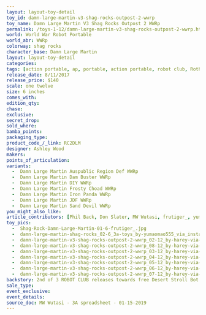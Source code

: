```yaml
---
layout: layout-toy-detail 
toy_id: damn-large-martin-v3-shag-rocks-outpost-2-wwrp
toy_name: Damn Large Martin V3 Shag Rocks Outpost 2 WWRp
permalink: /toys-1-12/damn-large-martin-v3-shag-rocks-outpost-2-wwrp.html
world: World War Robot Portable
world_abr: WWRp
colorway: shag rocks
character_base: Damn Large Martin
layout: layout-toy-detail
categories: 
tags: [action portable, ap, portable, action portable, robot club, Rothchild, jose]
release_date: 8/11/2017
release_price: $140 
scale: one twelve
size: 6 inches
comes_with: 
edition_qty: 
chase: 
exclusive: 
secret_drop: 
sold_where: 
bamba_points: 
packaging_type: 
product_code_/_link: RC2DLM
designer: Ashley Wood
makers: 
points_of_articulation: 
variants: 
  -  Damn Large Martin Auspublic Region Def WWRp
  -  Damn Large Martin Dam Buster WWRp
  -  Damn Large Martin DIY WWRp
  -  Damn Large Martin Frosty Choad WWRp
  -  Damn Large Martin Iron Panda WWRp
  -  Damn Large Martin JDF WWRp
  -  Damn Large Martin Sand Devil WWRp
you_might_also_like: 
article_contributors: [Phil Back, Don Slater, MW Wutasi, frutiger_, yumiao_miao, harey]
toy_pics: 
  -  Shag-Rock-Damn-Large-Martin-01-6-frutiger_.jpg
  -  damn-large-martin-shag-rocks_02-6_3a-toys_by-yumaomao555_via_instagram.jpg
  -  damn-large-martin-v3-shag-rocks-outpost-2-wwrp_02-12_by-harey-via-ebay.jpg
  -  damn-large-martin-v3-shag-rocks-outpost-2-wwrp_08-12_by-harey-via-ebay.jpg
  -  damn-large-martin-v3-shag-rocks-outpost-2-wwrp_03-12_by-harey-via-ebay.jpg
  -  damn-large-martin-v3-shag-rocks-outpost-2-wwrp_04-12_by-harey-via-ebay.jpg
  -  damn-large-martin-v3-shag-rocks-outpost-2-wwrp_05-12_by-harey-via-ebay.jpg
  -  damn-large-martin-v3-shag-rocks-outpost-2-wwrp_06-12_by-harey-via-ebay.jpg
  -  damn-large-martin-v3-shag-rocks-outpost-2-wwrp_07-12_by-harey-via-ebay.jpg
backstory: 2nd of 3 ROBOT CLUB releases towards free Desert Stroll Bot
sale_type: 
event_exclusive: 
event_details: 
source_doc: MW Wutasi - 3A spreadsheet - 01-15-2019
---
```

